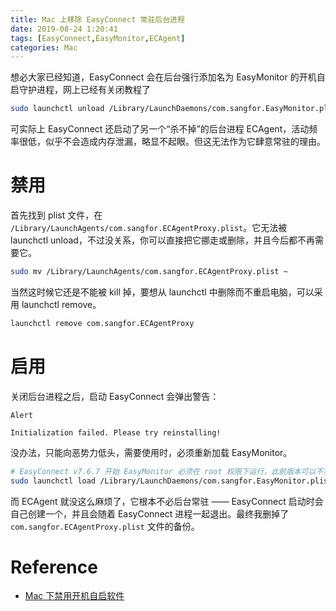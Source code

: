 ```yaml
---
title: Mac 上移除 EasyConnect 常驻后台进程
date: 2019-08-24 1:20:41
tags: [EasyConnect,EasyMonitor,ECAgent]
categories: Mac
---
```


想必大家已经知道，EasyConnect 会在后台强行添加名为 EasyMonitor 的开机自启守护进程，网上已经有关闭教程了

```sh
sudo launchctl unload /Library/LaunchDaemons/com.sangfor.EasyMonitor.plist
```

可实际上 EasyConnect 还启动了另一个“杀不掉”的后台进程 ECAgent，活动频率很低，似乎不会造成内存泄漏，略显不起眼。但这无法作为它肆意常驻的理由。
<!--more-->

# 禁用

首先找到 plist 文件，在 `/Library/LaunchAgents/com.sangfor.ECAgentProxy.plist`。它无法被 launchctl unload，不过没关系，你可以直接把它挪走或删除，并且今后都不再需要它。

```sh
sudo mv /Library/LaunchAgents/com.sangfor.ECAgentProxy.plist ~
```

当然这时候它还是不能被 kill 掉，要想从 launchctl 中删除而不重启电脑，可以采用 launchctl remove。

```sh
launchctl remove com.sangfor.ECAgentProxy
```

# 启用

关闭后台进程之后，启动 EasyConnect 会弹出警告：

```
Alert

Initialization failed. Please try reinstalling!
```

没办法，只能向恶势力低头，需要使用时，必须重新加载 EasyMonitor。

```sh
# EasyConnect v7.6.7 开始 EasyMonitor 必须在 root 权限下运行，此前版本可以不加 sudo
sudo launchctl load /Library/LaunchDaemons/com.sangfor.EasyMonitor.plist
```

而 ECAgent 就没这么麻烦了，它根本不必后台常驻 —— EasyConnect 启动时会自己创建一个，并且会随着 EasyConnect 进程一起退出。最终我删掉了 `com.sangfor.ECAgentProxy.plist` 文件的备份。

# Reference
- [Mac 下禁用开机自启软件](https://blog.jiayx.net/archives/274.html)
